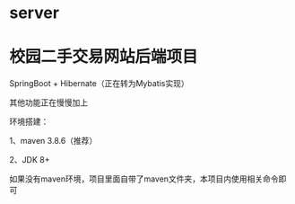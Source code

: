 # server

# 校园二手交易网站后端项目
 
SpringBoot + Hibernate（正在转为Mybatis实现）

其他功能正在慢慢加上

环境搭建：

  1、maven 3.8.6（推荐）
  
  2、JDK 8+
  
  如果没有maven环境，项目里面自带了maven文件夹，本项目内使用相关命令即可
